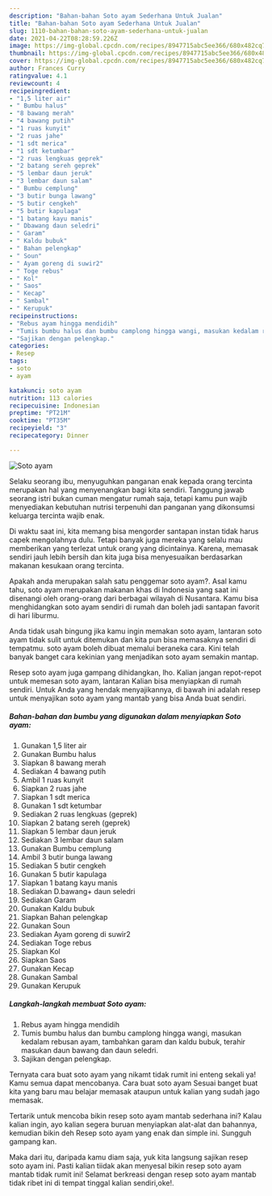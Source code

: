 ```yaml
---
description: "Bahan-bahan Soto ayam Sederhana Untuk Jualan"
title: "Bahan-bahan Soto ayam Sederhana Untuk Jualan"
slug: 1110-bahan-bahan-soto-ayam-sederhana-untuk-jualan
date: 2021-04-22T08:28:59.226Z
image: https://img-global.cpcdn.com/recipes/8947715abc5ee366/680x482cq70/soto-ayam-foto-resep-utama.jpg
thumbnail: https://img-global.cpcdn.com/recipes/8947715abc5ee366/680x482cq70/soto-ayam-foto-resep-utama.jpg
cover: https://img-global.cpcdn.com/recipes/8947715abc5ee366/680x482cq70/soto-ayam-foto-resep-utama.jpg
author: Frances Curry
ratingvalue: 4.1
reviewcount: 4
recipeingredient:
- "1,5 liter air"
- " Bumbu halus"
- "8 bawang merah"
- "4 bawang putih"
- "1 ruas kunyit"
- "2 ruas jahe"
- "1 sdt merica"
- "1 sdt ketumbar"
- "2 ruas lengkuas geprek"
- "2 batang sereh geprek"
- "5 lembar daun jeruk"
- "3 lembar daun salam"
- " Bumbu cemplung"
- "3 butir bunga lawang"
- "5 butir cengkeh"
- "5 butir kapulaga"
- "1 batang kayu manis"
- " Dbawang daun seledri"
- " Garam"
- " Kaldu bubuk"
- " Bahan pelengkap"
- " Soun"
- " Ayam goreng di suwir2"
- " Toge rebus"
- " Kol"
- " Saos"
- " Kecap"
- " Sambal"
- " Kerupuk"
recipeinstructions:
- "Rebus ayam hingga mendidih"
- "Tumis bumbu halus dan bumbu camplong hingga wangi, masukan kedalam rebusan ayam, tambahkan garam dan kaldu bubuk, terahir masukan daun bawang dan daun seledri."
- "Sajikan dengan pelengkap."
categories:
- Resep
tags:
- soto
- ayam

katakunci: soto ayam 
nutrition: 113 calories
recipecuisine: Indonesian
preptime: "PT21M"
cooktime: "PT35M"
recipeyield: "3"
recipecategory: Dinner

---
```



![Soto ayam](https://img-global.cpcdn.com/recipes/8947715abc5ee366/680x482cq70/soto-ayam-foto-resep-utama.jpg)

Selaku seorang ibu, menyuguhkan panganan enak kepada orang tercinta merupakan hal yang menyenangkan bagi kita sendiri. Tanggung jawab seorang istri bukan cuman mengatur rumah saja, tetapi kamu pun wajib menyediakan kebutuhan nutrisi terpenuhi dan panganan yang dikonsumsi keluarga tercinta wajib enak.

Di waktu  saat ini, kita memang bisa mengorder santapan instan tidak harus capek mengolahnya dulu. Tetapi banyak juga mereka yang selalu mau memberikan yang terlezat untuk orang yang dicintainya. Karena, memasak sendiri jauh lebih bersih dan kita juga bisa menyesuaikan berdasarkan makanan kesukaan orang tercinta. 



Apakah anda merupakan salah satu penggemar soto ayam?. Asal kamu tahu, soto ayam merupakan makanan khas di Indonesia yang saat ini disenangi oleh orang-orang dari berbagai wilayah di Nusantara. Kamu bisa menghidangkan soto ayam sendiri di rumah dan boleh jadi santapan favorit di hari liburmu.

Anda tidak usah bingung jika kamu ingin memakan soto ayam, lantaran soto ayam tidak sulit untuk ditemukan dan kita pun bisa memasaknya sendiri di tempatmu. soto ayam boleh dibuat memalui beraneka cara. Kini telah banyak banget cara kekinian yang menjadikan soto ayam semakin mantap.

Resep soto ayam juga gampang dihidangkan, lho. Kalian jangan repot-repot untuk memesan soto ayam, lantaran Kalian bisa menyiapkan di rumah sendiri. Untuk Anda yang hendak menyajikannya, di bawah ini adalah resep untuk menyajikan soto ayam yang mantab yang bisa Anda buat sendiri.

<!--inarticleads1-->

##### Bahan-bahan dan bumbu yang digunakan dalam menyiapkan Soto ayam:

1. Gunakan 1,5 liter air
1. Gunakan  Bumbu halus
1. Siapkan 8 bawang merah
1. Sediakan 4 bawang putih
1. Ambil 1 ruas kunyit
1. Siapkan 2 ruas jahe
1. Siapkan 1 sdt merica
1. Gunakan 1 sdt ketumbar
1. Sediakan 2 ruas lengkuas (geprek)
1. Siapkan 2 batang sereh (geprek)
1. Siapkan 5 lembar daun jeruk
1. Sediakan 3 lembar daun salam
1. Gunakan  Bumbu cemplung
1. Ambil 3 butir bunga lawang
1. Sediakan 5 butir cengkeh
1. Gunakan 5 butir kapulaga
1. Siapkan 1 batang kayu manis
1. Sediakan  D.bawang+ daun seledri
1. Sediakan  Garam
1. Gunakan  Kaldu bubuk
1. Siapkan  Bahan pelengkap
1. Gunakan  Soun
1. Sediakan  Ayam goreng di suwir2
1. Sediakan  Toge rebus
1. Siapkan  Kol
1. Siapkan  Saos
1. Gunakan  Kecap
1. Gunakan  Sambal
1. Gunakan  Kerupuk




<!--inarticleads2-->

##### Langkah-langkah membuat Soto ayam:

1. Rebus ayam hingga mendidih
1. Tumis bumbu halus dan bumbu camplong hingga wangi, masukan kedalam rebusan ayam, tambahkan garam dan kaldu bubuk, terahir masukan daun bawang dan daun seledri.
1. Sajikan dengan pelengkap.




Ternyata cara buat soto ayam yang nikamt tidak rumit ini enteng sekali ya! Kamu semua dapat mencobanya. Cara buat soto ayam Sesuai banget buat kita yang baru mau belajar memasak ataupun untuk kalian yang sudah jago memasak.

Tertarik untuk mencoba bikin resep soto ayam mantab sederhana ini? Kalau kalian ingin, ayo kalian segera buruan menyiapkan alat-alat dan bahannya, kemudian bikin deh Resep soto ayam yang enak dan simple ini. Sungguh gampang kan. 

Maka dari itu, daripada kamu diam saja, yuk kita langsung sajikan resep soto ayam ini. Pasti kalian tiidak akan menyesal bikin resep soto ayam mantab tidak rumit ini! Selamat berkreasi dengan resep soto ayam mantab tidak ribet ini di tempat tinggal kalian sendiri,oke!.

